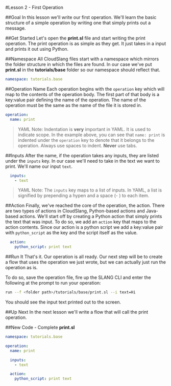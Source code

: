 #Lesson 2 - First Operation

##Goal
In this lesson we'll write our first operation. We'll learn the basic structure of a simple operation by writing one that simply prints out a message.

##Get Started
Let's open the **print.sl** file and start writing the print operation. The print operation is as simple as they get. It just takes in a input and prints it out using Python.

##Namespace
All CloudSlang files start with a namespace which mirrors the folder structure in which the files are found. In our case we've put **print.sl** in the **tutorials/base** folder so our namespace should reflect that.

```yaml
namespace: tutorials.base
``` 

##Operation Name
Each operation begins with the `operation` key which will map to the contents of the operation body. The first part of that body is a key:value pair defining the name of the operation. The name of the operation must be the same as the name of the file it is stored in.

```yaml
operation:
  name: print
```

>YAML Note: Indentation is **very** important in YAML. It is used to indicate scope. In the example above, you can see that `name: print` is indented under the `operation` key to denote that it belongs to the operation. Always use spaces to indent. **Never** use tabs. 

##Inputs
After the name, if the operation takes any inputs, they are listed under the `inputs` key. In our case we'll need to take in the text we want to print. We'll name our input `text`.

```yaml
  inputs:
    - text
```

> YAML Note: The `inputs` key maps to a list of inputs. In YAML, a list is signified by prepending a hypen and a space (- ) to each item.

##Action
Finally, we've reached the core of the operation, the action. There are two types of actions in CloudSlang, Python-based actions and Java-based actions. We'll start off by creating a Python action that simply prints the text that was input. To do so, we add an `action` key that maps to the action contents. Since our action is a python script we add a key:value pair with `python_script` as the key and the script itself as the value.

```yaml
  action:
    python_script: print text
```

##Run It
That's it. Our operation is all ready. Our next step will be to create a flow that uses the operation we just wrote, but we can actually just run the operation as is.

To do so, save the operation file, fire up the SLANG CLI and enter the following at the prompt to run your operation:

```bash
run --f <folder path>/tutorials/base/print.sl --i text=Hi
``` 

You should see the input text printed out to the screen.

##Up Next
In the next lesson we'll write a flow that will call the print operation.

##New Code - Complete
**print.sl**
```yaml
namespace: tutorials.base

operation:
  name: print

  inputs:
    - text

  action:
    python_script: print text
```
